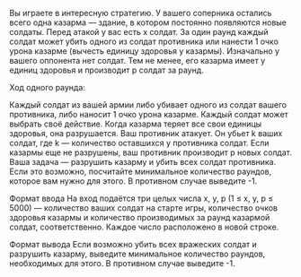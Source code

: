 Вы играете в интересную стратегию. У вашего соперника остались всего одна казарма — здание, в котором постоянно появляются новые солдаты. Перед атакой у вас есть x солдат. За один раунд каждый солдат может убить одного из солдат противника или нанести 1 очко урона казарме (вычесть единицу здоровья у казармы). Изначально у вашего оппонента нет солдат. Тем не менее, его казарма имеет y единиц здоровья и производит p солдат за раунд.

Ход одного раунда:

Каждый солдат из вашей армии либо убивает одного из солдат вашего противника, либо наносит 1 очко урона казарме. Каждый солдат может выбрать своё действие. Когда казарма теряет все свои единицы здоровья, она разрушается.
Ваш противник атакует. Он убьет k ваших солдат, где k — количество оставшихся у противника солдат.
Если казармы еще не разрушены, ваш противник производит p новых солдат.
Ваша задача — разрушить казарму и убить всех солдат противника. Если это возможно, посчитайте минимальное количество раундов, которое вам нужно для этого. В противном случае выведите -1.

Формат ввода
На вход подаётся три целых числа x, y, p (1 ≤ x, y, p ≤ 5000) — количество ваших солдат на старте игры, количество очков здоровья казармы и количество производимых за раунд казармой солдат, соответственно. Каждое число расположено в новой строке.

Формат вывода
Если возможно убить всех вражеских солдат и разрушить казарму, выведите минимальное количество раундов, необходимых для этого. В противном случае выведите -1.